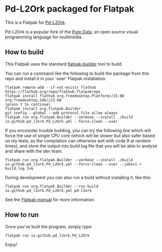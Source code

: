 # Pd-L2Ork packaged for Flatpak

This is a Flatpak for [Pd-L2Ork](http://l2ork.music.vt.edu/main/make-your-own-l2ork/software/).

Pd-L2Ork is a popular fork of the [Pure Data](http://puredata.info/), an open
source visual programming language for multimedia.

## How to build

This Flatpak uses the standard
[flatpak-builder](docs.flatpak.org/en/latest/flatpak-builder-command-reference.html)
tool to build.

You can run a command like the following to build the package from this repo
and install it in your 'user' Flatpak installation:

    flatpak remote-add --if-not-exists flathub https://flathub.org/repo/flathub.flatpakrepo
    flatpak install flathub org.freedesktop.Platform//23.08 org.freedesktop.Sdk//23.08
    (press Y to continue)
    flatpak install org.flatpak.Builder
    git config --global --add protocol.file.allow always
    flatpak run org.flatpak.Builder --verbose --install ./build io.github.pd_l2ork.Pd_L2Ork.yml --force-clean --user

If you encounter trouble building, you can try the following line which will force the use
of single CPU core (which will be slower but also safer based on my tests, as the compilation
can otherwise exit with code 9 at random times), and store the output into build.log file
that you will be able to analyze and share with the dev team.

    flatpak run org.flatpak.Builder --verbose --install ./build io.github.pd_l2ork.Pd_L2Ork.yml --force-clean --user --jobs=1 > build.log 2>&

During development you can also run a build without installing it, like this:

    flatpak run org.flatpak.Builder --run build io.github.pd_l2ork.Pd_L2Ork.yml pd-l2ork

See the [Flatpak manual](http://docs.flatpak.org/en/latest/) for more information.

## How to run

Once you've built the program, simply type:

    flatpak run io.github.pd_l2ork.Pd_L2Ork

Enjoy!
